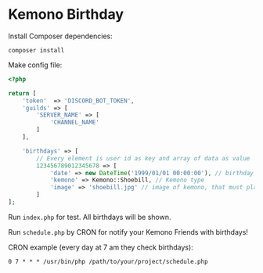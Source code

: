 # Kemono Birthday

Install Composer dependencies:

`composer install`

Make config file:
```php
<?php

return [
    'token'  => 'DISCORD_BOT_TOKEN',
    'guilds' => [
        'SERVER_NAME' => [
            'CHANNEL_NAME'
        ]
    ],

    'birthdays' => [
        // Every element is user id as key and array of data as value
        123456789012345678 => [
            'date' => new DateTime('1999/01/01 00:00:00'), // birthday date
            'kemono' => Kemono::Shoebill, // Kemono type
            'image' => 'shoebill.jpg' // image of kemono, that must placed under public/images
        ]
];
```

Run `index.php` for test. All birthdays will be shown.

Run `schedule.php` by CRON for notify your Kemono Friends with birthdays!

CRON example (every day at 7 am they check birthdays):

`0 7 * * * /usr/bin/php /path/to/your/project/schedule.php`